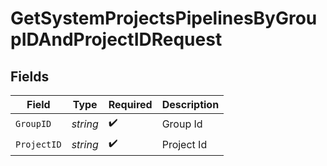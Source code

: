 # GetSystemProjectsPipelinesByGroupIDAndProjectIDRequest


## Fields

| Field              | Type               | Required           | Description        |
| ------------------ | ------------------ | ------------------ | ------------------ |
| `GroupID`          | *string*           | :heavy_check_mark: | Group Id           |
| `ProjectID`        | *string*           | :heavy_check_mark: | Project Id         |